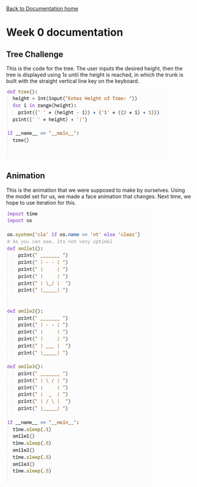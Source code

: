 [Back to Documentation home](../Dhome)

# Week 0 documentation 

## Tree Challenge
This is the code for the tree. The user inputs the desired height, then the tree is displayed using 1s until the height is reached, in which the trunk is built with the straight vertical line key on the keyboard.

<img src="https://github.com/peacekeeper6/Jun-CSP-Project/blob/gh-pages/assets/tree.PNG?raw=true">


## Animation
This is the animation that we were supposed to make by ourselves. Using the model set for us, we made a face animation that changes. Next time, we hope to use iteration for this.

<img src="https://github.com/peacekeeper6/Jun-CSP-Project/blob/gh-pages/assets/face.PNG?raw=true"> 


